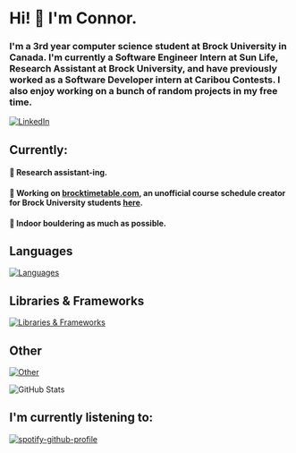 # Hi! 👋 I'm Connor.

### I'm a 3rd year computer science student at Brock University in Canada.  I'm currently a Software Engineer Intern at Sun Life, Research Assistant at Brock University, and have previously worked as a Software Developer intern at Caribou Contests.  I also enjoy working on a bunch of random projects in my free time.

[![LinkedIn](https://skillicons.dev/icons?i=linkedin)](https://www.linkedin.com/in/connor-bernard/)

## Currently:
#### 🤔 Research assistant-ing.
#### 🔨 Working on [brocktimetable.com](https://brocktimetable.com), an unofficial course schedule creator for Brock University students [here](https://github.com/iOlivers/BrockTimeTable).
#### 🧗 Indoor bouldering as much as possible.

## Languages
[![Languages](https://skillicons.dev/icons?i=java,python,html,css,js,ts,php,latex)](https://www.github.com/condyl)

## Libraries & Frameworks
[![Libraries & Frameworks](https://skillicons.dev/icons?i=react,django,flask,threejs,selenium,tailwind)](https://www.github.com/condyl)

## Other
[![Other](https://skillicons.dev/icons?i=mysql,mongodb,sqlite,vite,bootstrap,regex,vercel)](https://www.github.com/condyl)

![GitHub Stats](https://github-readme-streak-stats.herokuapp.com/?user=condyl&theme=dark&hide_border=true)

## I'm currently listening to: 
[![spotify-github-profile](https://spotify-github-profile.kittinanx.com/api/view?uid=kspbn665giwepk7zpurzmoim3&cover_image=true&theme=natemoo-re&show_offline=true&background_color=121212&interchange=false&bar_color=53b14f&bar_color_cover=false)](https://spotify-github-profile.kittinanx.com/api/view?uid=kspbn665giwepk7zpurzmoim3&redirect=true)
